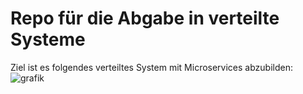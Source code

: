 # Repo für die Abgabe in verteilte Systeme

Ziel ist es folgendes verteiltes System mit Microservices abzubilden:
![grafik](https://user-images.githubusercontent.com/83206717/236507475-2734848b-5ca2-4626-9aee-6e8aaa9f89a0.png)
